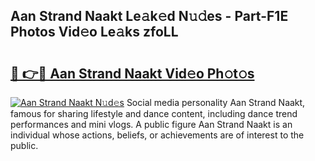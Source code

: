 ## Aan Strand Naakt Le𝚊k𝚎d N𝚞𝚍es - Part-F1E Photos Vid𝚎o Le𝚊ks zfoLL

# <h2><a href="http://fb25v8.evod.top/?m=Aan+Strand+Naakt">🔗 👉🔴 Aan Strand Naakt Vid𝚎o Ph𝚘t𝚘s</a></h2>

[![Aan Strand Naakt N𝚞d𝚎s](https://i.imgur.com/8V9OHl7.gif)](http://fb25v8.evod.top/?m=Aan+Strand+Naakt)
Social media personality Aan Strand Naakt, famous for sharing lifestyle and dance content, including dance trend performances and mini vlogs. A public figure Aan Strand Naakt is an individual whose actions, beliefs, or achievements are of interest to the public. 
